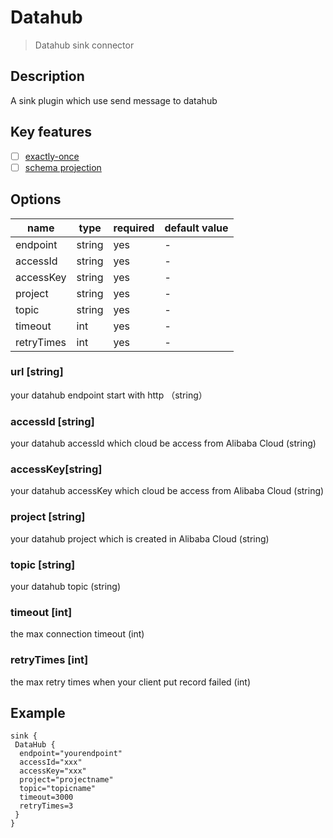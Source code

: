 # Datahub

> Datahub sink connector

## Description

A sink plugin which use send message to datahub

## Key features

- [ ] [exactly-once](../../concept/connector-v2-features.md)
- [ ] [schema projection](../../concept/connector-v2-features.md)

## Options

| name       | type   | required | default value |
|------------|--------|----------|---------------|
| endpoint   | string | yes      | -             |
| accessId   | string | yes      | -             |
| accessKey  | string | yes      | -             |
| project    | string | yes      | -             |
| topic      | string | yes      | -             |
| timeout    | int    | yes      | -             |
| retryTimes | int    | yes      | -             |

### url [string]

your datahub endpoint start with http （string）

### accessId [string]

your datahub accessId which cloud be access from Alibaba Cloud  (string)

### accessKey[string]

your datahub accessKey which cloud be access from Alibaba Cloud  (string)

### project [string]

your datahub project which is created in Alibaba Cloud  (string)

### topic [string]

your datahub topic  (string)

### timeout [int]

the max connection timeout (int)

### retryTimes [int]

the max retry times when your client put record failed  (int)

## Example

```hocon
sink {
 DataHub {
  endpoint="yourendpoint"
  accessId="xxx"
  accessKey="xxx"
  project="projectname"
  topic="topicname"
  timeout=3000
  retryTimes=3
 }
}
```
